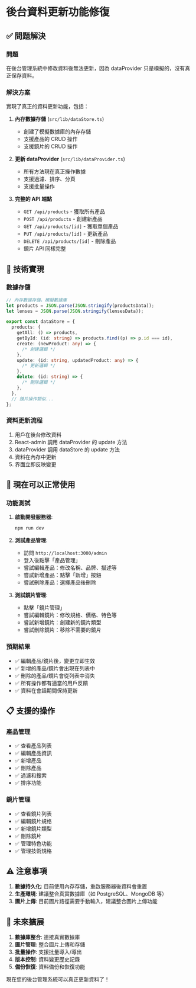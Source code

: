 # 後台資料更新功能修復

## ✅ 問題解決

### 問題

在後台管理系統中修改資料後無法更新，因為 dataProvider 只是模擬的，沒有真正保存資料。

### 解決方案

實現了真正的資料更新功能，包括：

1. **內存數據存儲** (`src/lib/dataStore.ts`)

   - 創建了模擬數據庫的內存存儲
   - 支援產品的 CRUD 操作
   - 支援鏡片的 CRUD 操作

2. **更新 dataProvider** (`src/lib/dataProvider.ts`)

   - 所有方法現在真正操作數據
   - 支援過濾、排序、分頁
   - 支援批量操作

3. **完整的 API 端點**
   - `GET /api/products` - 獲取所有產品
   - `POST /api/products` - 創建新產品
   - `GET /api/products/[id]` - 獲取單個產品
   - `PUT /api/products/[id]` - 更新產品
   - `DELETE /api/products/[id]` - 刪除產品
   - 鏡片 API 同樣完整

## 🔧 技術實現

### 數據存儲

```typescript
// 內存數據存儲，模擬數據庫
let products = JSON.parse(JSON.stringify(productsData));
let lenses = JSON.parse(JSON.stringify(lensesData));

export const dataStore = {
  products: {
    getAll: () => products,
    getById: (id: string) => products.find((p) => p.id === id),
    create: (newProduct: any) => {
      /* 創建邏輯 */
    },
    update: (id: string, updatedProduct: any) => {
      /* 更新邏輯 */
    },
    delete: (id: string) => {
      /* 刪除邏輯 */
    },
  },
  // 鏡片操作類似...
};
```

### 資料更新流程

1. 用戶在後台修改資料
2. React-admin 調用 dataProvider 的 update 方法
3. dataProvider 調用 dataStore 的 update 方法
4. 資料在內存中更新
5. 界面立即反映變更

## 🚀 現在可以正常使用

### 功能測試

1. **啟動開發服務器**:

   ```bash
   npm run dev
   ```

2. **測試產品管理**:

   - 訪問 `http://localhost:3000/admin`
   - 登入後點擊「產品管理」
   - 嘗試編輯產品：修改名稱、品牌、描述等
   - 嘗試新增產品：點擊「新增」按鈕
   - 嘗試刪除產品：選擇產品後刪除

3. **測試鏡片管理**:
   - 點擊「鏡片管理」
   - 嘗試編輯鏡片：修改規格、價格、特色等
   - 嘗試新增鏡片：創建新的鏡片類型
   - 嘗試刪除鏡片：移除不需要的鏡片

### 預期結果

- ✅ 編輯產品/鏡片後，變更立即生效
- ✅ 新增的產品/鏡片會出現在列表中
- ✅ 刪除的產品/鏡片會從列表中消失
- ✅ 所有操作都有適當的用戶反饋
- ✅ 資料在會話期間保持更新

## 📋 支援的操作

### 產品管理

- ✅ 查看產品列表
- ✅ 編輯產品資訊
- ✅ 新增產品
- ✅ 刪除產品
- ✅ 過濾和搜索
- ✅ 排序功能

### 鏡片管理

- ✅ 查看鏡片列表
- ✅ 編輯鏡片規格
- ✅ 新增鏡片類型
- ✅ 刪除鏡片
- ✅ 管理特色功能
- ✅ 管理技術規格

## ⚠️ 注意事項

1. **數據持久化**: 目前使用內存存儲，重啟服務器後資料會重置
2. **生產環境**: 建議整合真實數據庫（如 PostgreSQL、MongoDB 等）
3. **圖片上傳**: 目前圖片路徑需要手動輸入，建議整合圖片上傳功能

## 🔄 未來擴展

1. **數據庫整合**: 連接真實數據庫
2. **圖片管理**: 整合圖片上傳和存儲
3. **批量操作**: 支援批量導入/導出
4. **版本控制**: 資料變更歷史記錄
5. **備份恢復**: 資料備份和恢復功能

現在您的後台管理系統可以真正更新資料了！
